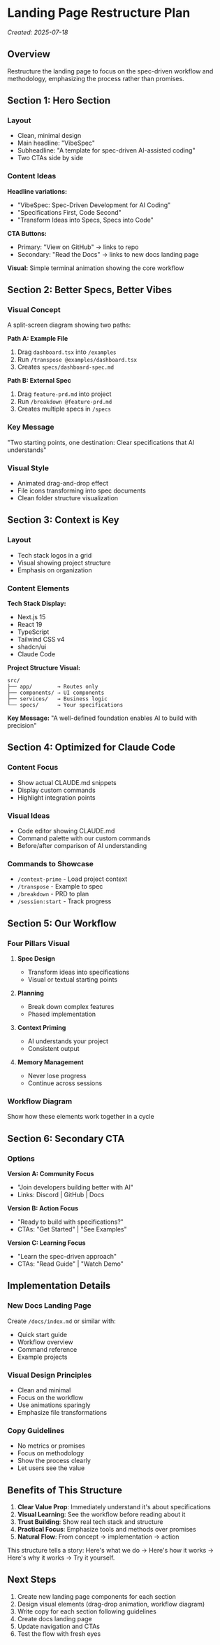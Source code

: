# Landing Page Restructure Plan

*Created: 2025-07-18*

## Overview
Restructure the landing page to focus on the spec-driven workflow and methodology, emphasizing the process rather than promises.

## Section 1: Hero Section

### Layout
- Clean, minimal design
- Main headline: "VibeSpec"
- Subheadline: "A template for spec-driven AI-assisted coding"
- Two CTAs side by side

### Content Ideas
**Headline variations:**
- "VibeSpec: Spec-Driven Development for AI Coding"
- "Specifications First, Code Second"
- "Transform Ideas into Specs, Specs into Code"

**CTA Buttons:**
- Primary: "View on GitHub" → links to repo
- Secondary: "Read the Docs" → links to new docs landing page

**Visual:** Simple terminal animation showing the core workflow

## Section 2: Better Specs, Better Vibes

### Visual Concept
A split-screen diagram showing two paths:

**Path A: Example File**
1. Drag `dashboard.tsx` into `/examples`
2. Run `/transpose @examples/dashboard.tsx`
3. Creates `specs/dashboard-spec.md`

**Path B: External Spec**
1. Drag `feature-prd.md` into project
2. Run `/breakdown @feature-prd.md`
3. Creates multiple specs in `/specs`

### Key Message
"Two starting points, one destination: Clear specifications that AI understands"

### Visual Style
- Animated drag-and-drop effect
- File icons transforming into spec documents
- Clean folder structure visualization

## Section 3: Context is Key

### Layout
- Tech stack logos in a grid
- Visual showing project structure
- Emphasis on organization

### Content Elements
**Tech Stack Display:**
- Next.js 15
- React 19
- TypeScript
- Tailwind CSS v4
- shadcn/ui
- Claude Code

**Project Structure Visual:**
```
src/
├── app/        → Routes only
├── components/ → UI components
├── services/   → Business logic
└── specs/      → Your specifications
```

**Key Message:**
"A well-defined foundation enables AI to build with precision"

## Section 4: Optimized for Claude Code

### Content Focus
- Show actual CLAUDE.md snippets
- Display custom commands
- Highlight integration points

### Visual Ideas
- Code editor showing CLAUDE.md
- Command palette with our custom commands
- Before/after comparison of AI understanding

### Commands to Showcase
- `/context-prime` - Load project context
- `/transpose` - Example to spec
- `/breakdown` - PRD to plan
- `/session:start` - Track progress

## Section 5: Our Workflow

### Four Pillars Visual
1. **Spec Design**
   - Transform ideas into specifications
   - Visual or textual starting points

2. **Planning**
   - Break down complex features
   - Phased implementation

3. **Context Priming**
   - AI understands your project
   - Consistent output

4. **Memory Management**
   - Never lose progress
   - Continue across sessions

### Workflow Diagram
Show how these elements work together in a cycle

## Section 6: Secondary CTA

### Options
**Version A: Community Focus**
- "Join developers building better with AI"
- Links: Discord | GitHub | Docs

**Version B: Action Focus**
- "Ready to build with specifications?"
- CTAs: "Get Started" | "See Examples"

**Version C: Learning Focus**
- "Learn the spec-driven approach"
- CTAs: "Read Guide" | "Watch Demo"

## Implementation Details

### New Docs Landing Page
Create `/docs/index.md` or similar with:
- Quick start guide
- Workflow overview
- Command reference
- Example projects

### Visual Design Principles
- Clean and minimal
- Focus on the workflow
- Use animations sparingly
- Emphasize file transformations

### Copy Guidelines
- No metrics or promises
- Focus on methodology
- Show the process clearly
- Let users see the value

## Benefits of This Structure

1. **Clear Value Prop**: Immediately understand it's about specifications
2. **Visual Learning**: See the workflow before reading about it
3. **Trust Building**: Show real tech stack and structure
4. **Practical Focus**: Emphasize tools and methods over promises
5. **Natural Flow**: From concept → implementation → action

This structure tells a story: Here's what we do → Here's how it works → Here's why it works → Try it yourself.

## Next Steps

1. Create new landing page components for each section
2. Design visual elements (drag-drop animation, workflow diagram)
3. Write copy for each section following guidelines
4. Create docs landing page
5. Update navigation and CTAs
6. Test the flow with fresh eyes